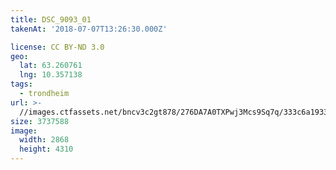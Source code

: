 ```yaml
---
title: DSC_9093_01
takenAt: '2018-07-07T13:26:30.000Z'

license: CC BY-ND 3.0
geo:
  lat: 63.260761
  lng: 10.357138
tags:
  - trondheim
url: >-
  //images.ctfassets.net/bncv3c2gt878/276DA7A0TXPwj3Mcs9Sq7q/333c6a193312a45f662dd9f832c2b201/dsc_9093_01_42544867184_o
size: 3737588
image:
  width: 2868
  height: 4310
---
```

